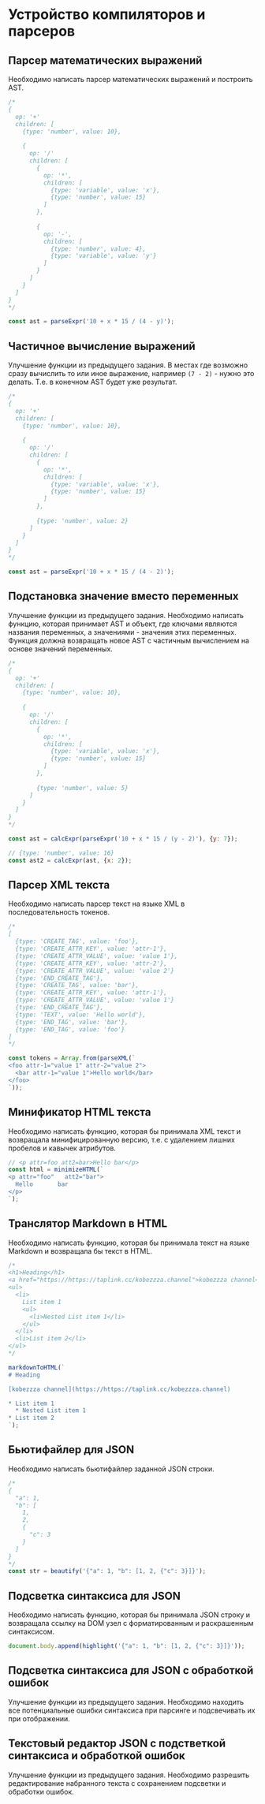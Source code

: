 # Устройство компиляторов и парсеров

## Парсер математических выражений

Необходимо написать парсер математических выражений и построить AST.

```js
/*
{
  op: '+'
  children: [
    {type: 'number', value: 10},
    
    {
      op: '/'
      children: [
        {
          op: '*',
          children: [
            {type: 'variable', value: 'x'},
            {type: 'number', value: 15}
          ]
        },
        
        {
          op: '-',
          children: [
            {type: 'number', value: 4},
            {type: 'variable', value: 'y'}
          ]
        }
      ]
    }
  ]
}
*/

const ast = parseExpr('10 + x * 15 / (4 - y)');
```

## Частичное вычисление выражений

Улучшение функции из предыдущего задания. В местах где возможно сразу вычислить то или иное выражение, например `(7 - 2)` -
нужно это делать. Т.е. в конечном AST будет уже результат.

```js
/*
{
  op: '+'
  children: [
    {type: 'number', value: 10},
    
    {
      op: '/'
      children: [
        {
          op: '*',
          children: [
            {type: 'variable', value: 'x'},
            {type: 'number', value: 15}
          ]
        },
        
        {type: 'number', value: 2}
      ]
    }
  ]
}
*/

const ast = parseExpr('10 + x * 15 / (4 - 2)');
```

## Подстановка значение вместо переменных

Улучшение функции из предыдущего задания. Необходимо написать функцию, которая принимает AST и объект, где ключами
являются названия переменных, а значениями - значения этих переменных. Функция должна возвращать новое AST с частичным вычислением
на основе значений переменных.

```js
/*
{
  op: '+'
  children: [
    {type: 'number', value: 10},
    
    {
      op: '/'
      children: [
        {
          op: '*',
          children: [
            {type: 'variable', value: 'x'},
            {type: 'number', value: 15}
          ]
        },
        
        {type: 'number', value: 5}
      ]
    }
  ]
}
*/

const ast = calcExpr(parseExpr('10 + x * 15 / (y - 2)'), {y: 7});

// {type: 'number', value: 16}
const ast2 = calcExpr(ast, {x: 2});
```

## Парсер XML текста

Необходимо написать парсер текст на языке XML в последовательность токенов.

```js
/*
[
  {type: 'CREATE_TAG', value: 'foo'},
  {type: 'CREATE_ATTR_KEY', value: 'attr-1'},
  {type: 'CREATE_ATTR_VALUE', value: 'value 1'},
  {type: 'CREATE_ATTR_KEY', value: 'attr-2'},
  {type: 'CREATE_ATTR_VALUE', value: 'value 2'}
  {type: 'END_CREATE_TAG'},
  {type: 'CREATE_TAG', value: 'bar'},
  {type: 'CREATE_ATTR_KEY', value: 'attr-1'},
  {type: 'CREATE_ATTR_VALUE', value: 'value 1'}
  {type: 'END_CREATE_TAG'},
  {type: 'TEXT', value: 'Hello world'},
  {type: 'END_TAG', value: 'bar'},
  {type: 'END_TAG', value: 'foo'}
]
*/

const tokens = Array.from(parseXML(`
<foo attr-1="value 1" attr-2="value 2">
  <bar attr-1="value 1">Hello world</bar>
</foo>
`));
```

## Минификатор HTML текста

Необходимо написать функцию, которая бы принимала XML текст и возвращала минифицированную версию,
т.е. с удалением лишних пробелов и кавычек атрибутов.

```js
// <p attr=foo att2=bar>Hello bar</p>
const html = minimizeHTML(`
<p attr="foo"   att2="bar">
  Hello       bar
</p>
`);
```

## Транслятор Markdown в HTML

Необходимо написать функцию, которая бы принимала текст на языке Markdown и возвращала бы текст в HTML.

```js
/*
<h1>Heading</h1>
<a href="https://https://taplink.cc/kobezzza.channel">kobezzza channel</a>
<ul>
  <li>
    List item 1
    <ul>
      <li>Nested List item 1</li>
    </ul>
  </li>
  <li>List item 2</li>
</ul>
*/

markdownToHTML(`
# Heading

[kobezzza channel](https://https://taplink.cc/kobezzza.channel)

* List item 1
  * Nested List item 1
* List item 2
`);
```

## Бьютифайлер для JSON

Необходимо написать бьютифайлер заданной JSON строки.

```js
/*
{
  "a": 1,
  "b": [
    1,
    2,
    {
      "c": 3
    }
  ]
}
*/
const str = beautify('{"a": 1, "b": [1, 2, {"c": 3}]}');
```

## Подсветка синтаксиса для JSON

Необходимо написать функцию, которая бы принимала JSON строку и возвращала ссылку на DOM узел с форматированным и раскрашенным
синтаксисом.

```js
document.body.append(highlight('{"a": 1, "b": [1, 2, {"c": 3}]}'));
```

## Подсветка синтаксиса для JSON c обработкой ошибок

Улучшение функции из предыдущего задания. Необходимо находить все потенциальные ошибки синтаксиса при парсинге и подсвечивать
их при отображении.

## Текстовый редактор JSON с подстветкой синтаксиса и обработкой ошибок

Улучшение функции из предыдущего задания. Необходимо разрешить редактирование набранного текста с сохранением подсветки и обработки ошибок.
